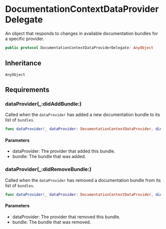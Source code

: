 # DocumentationContextDataProviderDelegate

An object that responds to changes in available documentation bundles for a specific provider.

``` swift
public protocol DocumentationContextDataProviderDelegate: AnyObject 
```

## Inheritance

`AnyObject`

## Requirements

### dataProvider(\_:​didAddBundle:​)

Called when the `dataProvider` has added a new documentation bundle to its list of `bundles`.

``` swift
func dataProvider(_ dataProvider: DocumentationContextDataProvider, didAddBundle bundle:  DocumentationBundle) throws
```

> 

#### Parameters

  - dataProvider: The provider that added this bundle.
  - bundle: The bundle that was added.

### dataProvider(\_:​didRemoveBundle:​)

Called when the `dataProvider` has removed a documentation bundle from its list of `bundles`.

``` swift
func dataProvider(_ dataProvider: DocumentationContextDataProvider, didRemoveBundle bundle:  DocumentationBundle) throws
```

> 

#### Parameters

  - dataProvider: The provider that removed this bundle.
  - bundle: The bundle that was removed.
